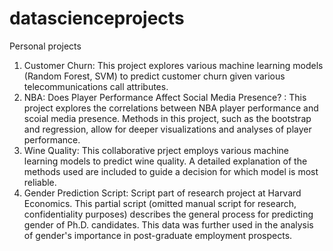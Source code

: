 # datascienceprojects
Personal projects


1. Customer Churn: This project explores various machine learning models (Random Forest, SVM) to predict customer churn given various telecommunications call attributes.
2. NBA: Does Player Performance Affect Social Media Presence? : This project explores the correlations between NBA player performance and scoial media presence. Methods in this project, such as the bootstrap and regression, allow for deeper visualizations and analyses of player performance. 
3. Wine Quality: This collaborative prject employs various machine learning models to predict wine quality. A detailed explanation of the methods used are included to guide a decision for which model is most reliable. 
4. Gender Prediction Script: Script part of research project at Harvard Economics. This partial script (omitted manual script for research, confidentiality purposes) describes the general process for predicting gender of Ph.D. candidates. This data was further used in the analysis of gender's importance in post-graduate employment prospects. 
